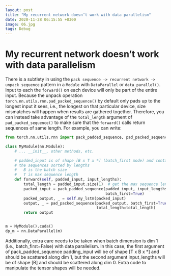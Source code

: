 ```yaml
---
layout: post
title: "My recurrent network doesn’t work with data parallelism"
date: 2020-11-28 06:15:55 +0300
image: 06.jpg
tags: Debug
---  
```

  
# My recurrent network doesn’t work with data parallelism
  
There is a subtlety in using the `pack sequence -> recurrent network -> unpack sequence` pattern in a `Module` with `DataParallel` or `data_parallel()`. Input to each the `forward()`
on each device will only be part of the entire input. Because the unpack operation `torch.nn.utils.rnn.pad_packed_sequence()` 
by default only pads up to the longest input it sees, i.e., the longest on that particular device, 
size mismatches will happen when results are gathered together. Therefore, you can instead take 
advantage of the `total_length` argument of `pad_packed_sequence()` to make sure that the `forward()` 
calls return sequences of same length. For example, you can write:  
  
```python
from torch.nn.utils.rnn import pack_padded_sequence, pad_packed_sequence

class MyModule(nn.Module):
    # ... __init__, other methods, etc.

    # padded_input is of shape [B x T x *] (batch_first mode) and contains
    # the sequences sorted by lengths
    #   B is the batch size
    #   T is max sequence length
    def forward(self, padded_input, input_lengths):
        total_length = padded_input.size(1)  # get the max sequence length
        packed_input = pack_padded_sequence(padded_input, input_lengths,
                                            batch_first=True)
        packed_output, _ = self.my_lstm(packed_input)
        output, _ = pad_packed_sequence(packed_output, batch_first=True,
                                        total_length=total_length)
        return output


m = MyModule().cuda()
dp_m = nn.DataParallel(m)
```  
  
Additionally, extra care needs to be taken when batch dimension is dim 1 (i.e., batch_first=False) with data parallelism. In this case, the first argument of pack_padded_sequence padding_input will be of shape [T x B x *] and should be scattered along dim 1, but the second argument input_lengths will be of shape [B] and should be scattered along dim 0. Extra code to manipulate the tensor shapes will be needed.
